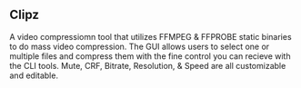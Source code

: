## Clipz 

A video compressiomn tool that utilizes FFMPEG & FFPROBE static binaries to do mass video compression. The GUI allows users to select one or multiple files and compress them with the fine control you can recieve with the CLI tools. Mute, CRF, Bitrate, Resolution, & Speed are all customizable and editable.

